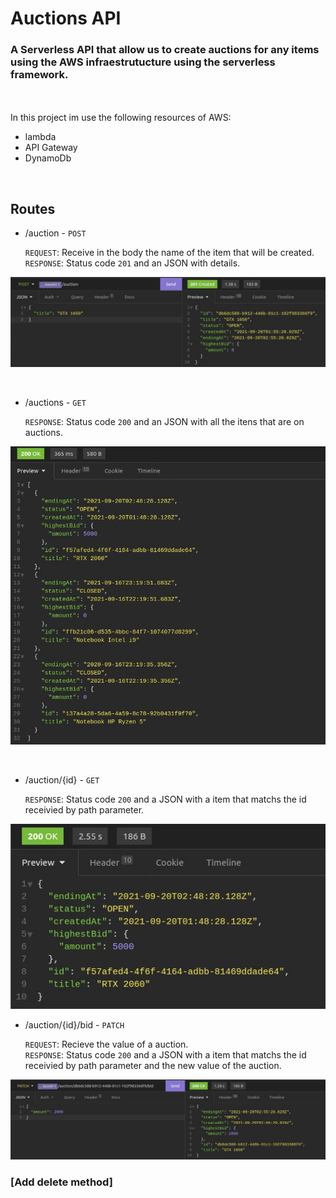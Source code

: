 # Auctions API

### A Serverless API that allow us to create auctions for any items using the AWS infraestrutucture using the serverless framework.
<br>
<br>
In this project im use the following resources of AWS:

- lambda
- API Gateway 
- DynamoDb

<br>

## Routes

- /auction - `POST`

  `REQUEST`: Receive in the body the name of the item that will be created.  
  `RESPONSE`: Status code `201` and an JSON with details.

![](docs/img/createAuction.jpeg)

<br>

- /auctions - `GET`
  
  `RESPONSE`: Status code `200` and an JSON with all the itens that are on auctions.

![](docs/img/getAuctions.jpeg)

<br>

- /auction/{id} - `GET`
  
  `RESPONSE`: Status code `200` and a JSON with a item that matchs the id receivied by path parameter.

![](docs/img/getAuctionById.jpeg)


- /auction/{id}/bid - `PATCH`
  
  `REQUEST`: Recieve the value of a auction.  
  `RESPONSE`: Status code `200` and a JSON with a item that matchs the id receivied by path parameter and the new value of the auction.

![](docs/img/placeBid.jpeg)

### [Add delete method]